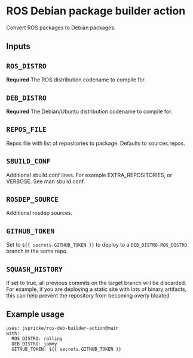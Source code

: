 # ROS Debian package builder action

Convert ROS packages to Debian packages.

## Inputs

## `ROS_DISTRO`

**Required** The ROS distribution codename to compile for.

## `DEB_DISTRO`

**Required** The Debian/Ubuntu distribution codename to compile for.

## `REPOS_FILE`

Repos file with list of repositories to package.
Defaults to sources.repos.

## `SBUILD_CONF`

Additional sbuild.conf lines.
For example EXTRA_REPOSITORIES, or VERBOSE.
See man sbuild.conf.

## `ROSDEP_SOURCE`

Additional rosdep sources.

## `GITHUB_TOKEN`

Set to `${{ secrets.GITHUB_TOKEN }}` to deploy to a `DEB_DISTRO-ROS_DISTRO` branch in the same repo.

## ``SQUASH_HISTORY``

If set to true, all previous commits on the target branch will be discarded.
For example, if you are deploying a static site with lots of binary artifacts, this can help prevent the repository from becoming overly bloated

## Example usage

```
uses: jspricke/ros-deb-builder-action@main
with:
  ROS_DISTRO: rolling
  DEB_DISTRO: jammy
  GITHUB_TOKEN: ${{ secrets.GITHUB_TOKEN }}
```
